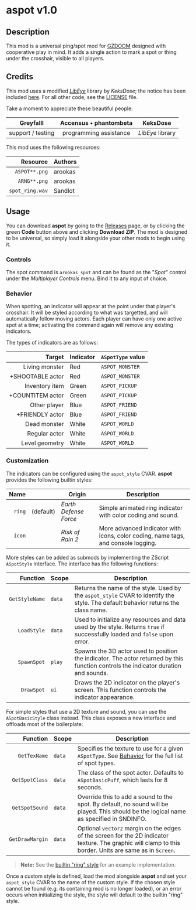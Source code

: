 
# aspot v1.0

## Description

This mod is a universal ping/spot mod for [GZDOOM](https://zdoom.org/index) designed with cooperative play in mind.
It adds a single action to mark a spot or thing under the crosshair, visible to all players.

## Credits

This mod uses a modified [_LibEye_](https://forum.zdoom.org/viewtopic.php?f=105&t=64566) library by _KeksDose_;
the notice has been included [here](./zscript/arookas/spot/projection.txt).
For all other code, see the [LICENSE](./LICENSE.md) file.

Take a moment to appreciate these beautiful people:

| **Greyfalll** | **Accensus** &bullet; **phantombeta** | **KeksDose** |
|:-:|:-:|:-:|
| support / testing | programming assistance | _LibEye_ library |

This mod uses the following resources:

| Resource | Authors |
|---------:|:-------|
| `ASPOT**.png` | arookas |
| `ARNG**.png` | arookas |
| `spot_ring.wav` | Sandlot |

## Usage

You can download **aspot** by going to the [Releases](https://github.com/arookas/aspot/releases) page, or by clicking the green **Code** button above and clicking **Download ZIP**.
The mod is designed to be universal, so simply load it alongside your other mods to begin using it.

### Controls

The spot command is `arookas_spot` and can be found as the "_Spot_" control under the _Multiplayer Controls_ menu.
Bind it to any input of choice.

### Behavior

When spotting, an indicator will appear at the point under that player's crosshair.
It will be styled according to what was targetted, and will automatically follow moving actors.
Each player can have only one active spot at a time; activating the command again will remove any existing indicators.

The types of indicators are as follows:

| Target | Indicator | `ASpotType` value |
|-------:|:----------|-------------------|
| Living monster | Red | `ASPOT_MONSTER` |
| +SHOOTABLE actor | Red | `ASPOT_MONSTER` |
| Inventory item | Green | `ASPOT_PICKUP` |
| +COUNTITEM actor | Green | `ASPOT_PICKUP` |
| Other player | Blue | `ASPOT_FRIEND` |
| +FRIENDLY actor | Blue | `ASPOT_FRIEND` |
| Dead monster | White | `ASPOT_WORLD ` |
| Regular actor | White | `ASPOT_WORLD` |
| Level geometry | White | `ASPOT_WORLD` |

### Customization

The indicators can be configured using the `aspot_style` CVAR.
**aspot** provides the following builtin styles:

| Name |   | Origin | Description |
|-----:|:-:|--------|-------------|
| `ring` | (default) | _Earth Defense Force_ | Simple animated ring indicator with color coding and sound. |
| `icon` | | _Risk of Rain 2_ | More advanced indicator with icons, color coding, name tags, and console logging. |

More styles can be added as submods by implementing the ZScript `ASpotStyle` interface.
The interface has the following functions:

| Function | Scope | Description |
|---------:|-------|-------------|
| `GetStyleName` | `data` | Returns the name of the style. Used by the `aspot_style` CVAR to identify the style. The default behavior returns the class name. |
| `LoadStyle` | `data` | Used to initialize any resources and data used by the style. Returns `true` if successfully loaded and `false` upon error. |
| `SpawnSpot` | `play` | Spawns the 3D actor used to position the indicator. The actor returned by this function controls the indicator duration and sounds. |
| `DrawSpot` | `ui` | Draws the 2D indicator on the player's screen. This function controls the indicator appearance. |

For simple styles that use a 2D texture and sound, you can use the `ASpotBasicStyle` class instead.
This class exposes a new interface and offloads most of the boilerplate:

| Function | Scope | Description |
|---------:|-------|-------------|
| `GetTexName` | `data` | Specifies the texture to use for a given `ASpotType`. See [Behavior](#Behavior) for the full list of spot types. |
| `GetSpotClass` | `data` | The class of the spot actor. Defaults to `ASpotBasicPuff`, which lasts for 8 seconds. |
| `GetSpotSound` | `data` | Override this to add a sound to the spot. By default, no sound will be played. This should be the logical name as specified in SNDINFO. |
| `GetDrawMargin` | `data` | Optional `vector2` margin on the edges of the screen for the 2D indicator texture. The graphic will clamp to this border. Units are same as in `Screen`. |

> **Note:** See the [builtin "ring" style](./zscript/arookas/spot/styles/ring.txt) for an example implementation.

Once a custom style is defined, load the mod alongside **aspot** and set your `aspot_style` CVAR to the name of the custom style.
If the chosen style cannot be found (e.g. its containing mod is no longer loaded), or an error occurs when initializing the style, the style will default to the builtin "ring" style.

